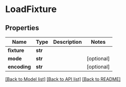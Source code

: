 # LoadFixture

## Properties
Name | Type | Description | Notes
------------ | ------------- | ------------- | -------------
**fixture** | **str** |  | 
**mode** | **str** |  | [optional] 
**encoding** | **str** |  | [optional] 

[[Back to Model list]](../README.md#documentation-for-models) [[Back to API list]](../README.md#documentation-for-api-endpoints) [[Back to README]](../README.md)



